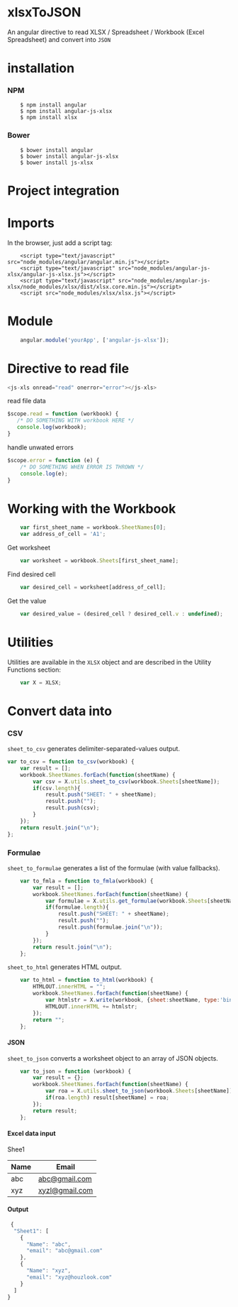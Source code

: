# xlsxToJSON

An angular directive to read XLSX / Spreadsheet / Workbook (Excel Spreadsheet) and convert into `JSON`

# installation

### NPM
```
	$ npm install angular
	$ npm install angular-js-xlsx
	$ npm install xlsx
```
### Bower
```
	$ bower install angular
	$ bower install angular-js-xlsx
	$ bower install js-xlsx
```

# Project integration

# Imports
In the browser, just add a script tag:
```
	<script type="text/javascript" src="node_modules/angular/angular.min.js"></script>
	<script type="text/javascript" src="node_modules/angular-js-xlsx/angular-js-xlsx.js"></script>
	<script type="text/javascript" src="node_modules/angular-js-xlsx/node_modules/xlsx/dist/xlsx.core.min.js"></script>
	<script src="node_modules/xlsx/xlsx.js"></script>
```
  
  
# Module
```javascript
	angular.module('yourApp', ['angular-js-xlsx']);
```

# Directive to read file
```javascript
<js-xls onread="read" onerror="error"></js-xls>
```
read file data
```javascript
$scope.read = function (workbook) {
   /* DO SOMETHING WITH workbook HERE */
   console.log(workbook);
}
```
handle unwated errors
  
```javascript
$scope.error = function (e) {
    /* DO SOMETHING WHEN ERROR IS THROWN */
    console.log(e);
}
```
  
# Working with the Workbook

```javascript
    var first_sheet_name = workbook.SheetNames[0];
    var address_of_cell = 'A1';
```

Get worksheet
```javascript
    var worksheet = workbook.Sheets[first_sheet_name];
```

Find desired cell
```javascript
    var desired_cell = worksheet[address_of_cell];
```

Get the value
```javascript
    var desired_value = (desired_cell ? desired_cell.v : undefined);
```

# Utilities

Utilities are available in the `XLSX` object and are described in the Utility Functions section:

```javascript
    var X = XLSX;
```
  
# Convert data into 

### CSV
`sheet_to_csv` generates delimiter-separated-values output.
```javascript
var to_csv = function to_csv(workbook) {
	var result = [];
	workbook.SheetNames.forEach(function(sheetName) {
		var csv = X.utils.sheet_to_csv(workbook.Sheets[sheetName]);
		if(csv.length){
			result.push("SHEET: " + sheetName);
			result.push("");
			result.push(csv);
		}
	});
	return result.join("\n");
};
  ```

### Formulae 
`sheet_to_formulae` generates a list of the formulae (with value fallbacks).
  
```javascript
    var to_fmla = function to_fmla(workbook) {
		var result = [];
		workbook.SheetNames.forEach(function(sheetName) {
			var formulae = X.utils.get_formulae(workbook.Sheets[sheetName]);
			if(formulae.length){
				result.push("SHEET: " + sheetName);
				result.push("");
				result.push(formulae.join("\n"));
			}
		});
		return result.join("\n");
	};
```

`sheet_to_html` generates HTML output.

```javascript
    var to_html = function to_html(workbook) {
		HTMLOUT.innerHTML = "";
		workbook.SheetNames.forEach(function(sheetName) {
			var htmlstr = X.write(workbook, {sheet:sheetName, type:'binary', bookType:'html'});
			HTMLOUT.innerHTML += htmlstr;
		});
		return "";
	};
```
#### JSON

`sheet_to_json` converts a worksheet object to an array of JSON objects.

```javascript
    var to_json = function (workbook) {
        var result = {};
        workbook.SheetNames.forEach(function(sheetName) {
            var roa = X.utils.sheet_to_json(workbook.Sheets[sheetName]);
            if(roa.length) result[sheetName] = roa;
        });
        return result;
    };
 ```
#### Excel data input
  Shee1

| Name | Email |
| ------ | ------ |
| abc | abc@gmail.com |
| xyz | xyzl@gmail.com |
  
  #### Output
  
```javascript
 {
  "Sheet1": [
    {
      "Name": "abc",
      "email": "abc@gmail.com"
    },
    {
      "Name": "xyz",
      "email": "xyz@houzlook.com"
    }
  ]
}
 ```